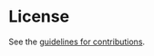 # License

See the
[guidelines for contributions](https://github.com/cjpatton/ppm/blob/main/CONTRIBUTING.md).
